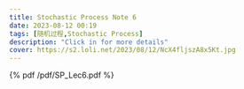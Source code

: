 ```yaml
---
title: Stochastic Process Note 6
date: 2023-08-12 00:19
tags: [随机过程,Stochastic Process]
description: "Click in for more details"
cover: https://s2.loli.net/2023/08/12/NcX4fljszA8x5Kt.jpg
---
```





{% pdf /pdf/SP_Lec6.pdf %}